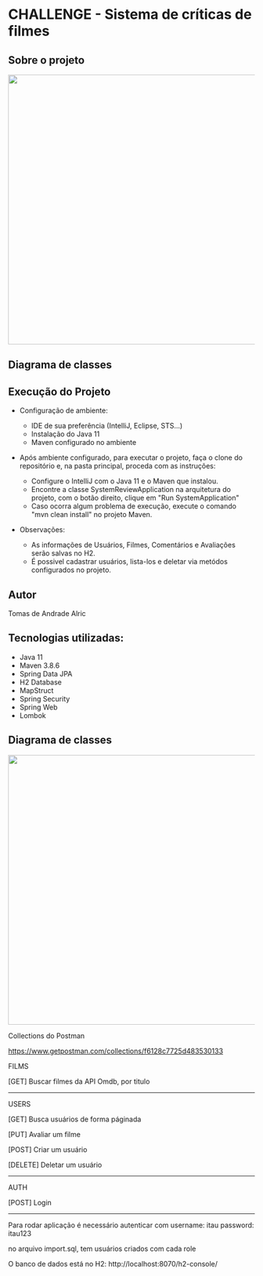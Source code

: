 # CHALLENGE - Sistema de críticas de filmes

## Sobre o projeto

<img height="550px"  align="center" src="https://i.imgur.com/YGkpEtv.png">

## Diagrama de classes

## Execução do Projeto

* Configuração de ambiente:
  * IDE de sua preferência (IntelliJ, Eclipse, STS...)
  * Instalação do Java 11
  * Maven configurado no ambiente

* Após ambiente configurado, para executar o projeto, faça o clone do repositório e, na pasta principal, proceda com as instruções:
  * Configure o IntelliJ com o Java 11 e o Maven que instalou.
  * Encontre a classe SystemReviewApplication na arquitetura do projeto, com o botão direito, clique em "Run SystemApplication"
  * Caso ocorra algum problema de execução, execute o comando "mvn clean install" no projeto Maven.

 * Observações:
    * As informações de Usuários, Filmes, Comentários e Avaliações serão salvas no H2.
    * É possivel cadastrar usuários, lista-los e deletar via metódos configurados no projeto.

## Autor

Tomas de Andrade Alric 


## Tecnologias utilizadas:

* Java 11
* Maven 3.8.6
* Spring Data JPA
* H2 Database
* MapStruct
* Spring Security
* Spring Web
* Lombok

## Diagrama de classes

<img height="550px"  align="center" src="https://i.imgur.com/ofZQwZ2.png">

Collections do Postman

https://www.getpostman.com/collections/f6128c7725d483530133

FILMS

[GET] Buscar filmes da API Omdb, por titulo

--------------------------------------------------

USERS

[GET] Busca usuários de forma páginada

[PUT] Avaliar um filme

[POST] Criar um usuário

[DELETE] Deletar um usuário


--------------------------------------------------

AUTH

[POST] Login


---------------------------------------------------

Para rodar aplicação é necessário autenticar com username: itau password: itau123

no arquivo import.sql, tem usuários criados com cada role



O banco de dados está no H2: http://localhost:8070/h2-console/





